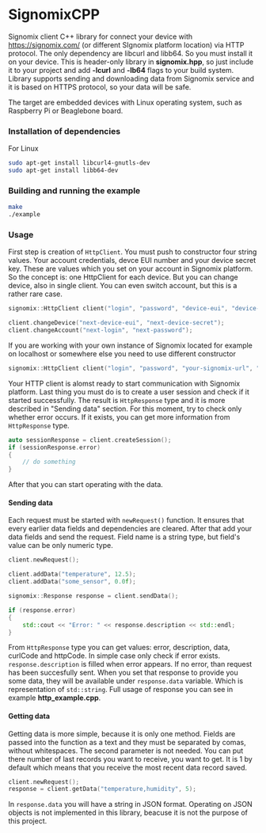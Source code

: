 # SignomixCPP
Signomix client C++ library for connect your device with https://signomix.com/ (or different SIgnomix platform location) via HTTP protocol. The only dependency are libcurl and libb64. So you must install it on your device. This is header-only library in **signomix.hpp**, so just include it to your project and add **-lcurl** and **-lb64** flags to your build system. Library supports sending and downloading data from Signomix service and it is based on HTTPS protocol, so your data will be safe.

The target are embedded devices with Linux operating system, such as Raspberry Pi or Beaglebone board. 

### Installation of dependencies
For Linux
```bash
sudo apt-get install libcurl4-gnutls-dev
sudo apt-get install libb64-dev
```

### Building and running the example
```bash
make
./example
```

### Usage
First step is creation of `HttpClient`. You must push to constructor four string values. Your account credentials, devce EUI number and your device secret key. These are values which you set on your account in Signomix platform. So the concept is: one HttpClient for each device. But you can change device, also in single client. You can even switch account, but this is a rather rare case.
```c++
signomix::HttpClient client("login", "password", "device-eui", "device-secret");

client.changeDevice("next-device-eui", "next-device-secret");
client.changeAccount("next-login", "next-password");
```
If you are working with your own instance of Signomix located for example on localhost or somewhere else you need to use different constructor
```c++
signomix::HttpClient client("login", "password", "your-signomix-url", "device-eui", "device-secret");
```
Your HTTP client is alomst ready to start communication with Signomix platform.
Last thing you must do is to create a user session and check if it started successfully. The result is `HttpResponse` type and it is more described in "Sending data" section. For this moment, try to check only whether error occurs. If it exists, you can get more information from `HttpResponse` type.
```c++
auto sessionResponse = client.createSession();
if (sessionResponse.error)
{
    // do something
}
```
After that you can start operating with the data.

#### Sending data
Each request must be started with `newRequest()` function. It ensures that every earlier data fields and dependencies are cleared.
After that add your data fields and send the request. Field name is a string type, but field's value can be only numeric type.
```c++
client.newRequest();

client.addData("temperature", 12.5);
client.addData("some_sensor", 0.0f);

signomix::Response response = client.sendData();

if (response.error)
{
    std::cout << "Error: " << response.description << std::endl;
}
```
From `HttpResponse` type you can get values: error, description, data, curlCode and httpCode. In simple case only check if error exists. `response.description` is filled when error appears. If no error, than request has been succesfully sent. When you set that response to provide you some data, they will be available under `response.data` variable. Which is representation of `std::string`. Full usage of response you can see in example **http_example.cpp**.

#### Getting data
Getting data is more simple, because it is only one method. Fields are passed into the function as a text and they must be separated by comas, without whitespaces.
The second parameter is not needed. You can put there number of last records you want to receive, you want to get. It is 1 by default which means that you receive the most recent data record saved.
```c++
client.newRequest();
response = client.getData("temperature,humidity", 5);

```
In `response.data` you will have a string in JSON format. Operating on JSON objects is not implemented in this library, beacuse it is not the purpose of this project.